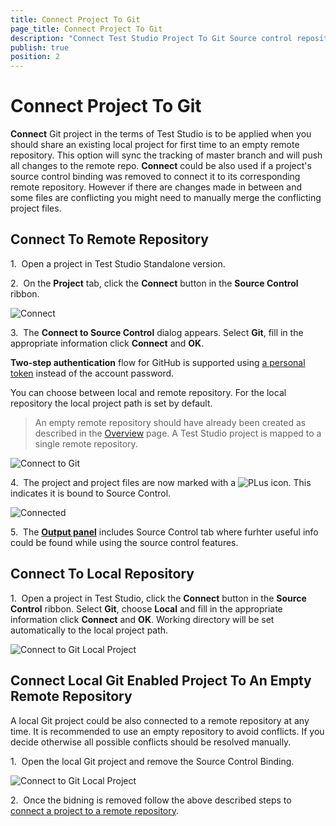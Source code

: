 ```yaml
---
title: Connect Project To Git
page_title: Connect Project To Git
description: "Connect Test Studio Project To Git Source control repository"
publish: true
position: 2
---
```

# Connect Project To Git

**Connect** Git project in the terms of Test Studio is to be applied when you should share an existing local project for first time to an empty remote repository. This option will sync the tracking of master branch and will push all changes to the remote repo. **Connect** could be also used if a project's source control binding was removed to connect it to its corresponding remote repository. However if there are changes made in between and some files are conflicting you might need to manually merge the conflicting project files.

## Connect To Remote Repository

1.&nbsp; Open a project in Test Studio Standalone version.

2.&nbsp; On the **Project** tab, click the **Connect** button in the **Source Control** ribbon.

![Connect][1]

3.&nbsp; The **Connect to Source Control** dialog appears. Select **Git**, fill in the appropriate information click **Connect** and **OK**.

**Two-step authentication** flow for GitHub is supported using <a href="/features/source-control/git/overview-git#Personal-Access-Token" target="_blank">a personal token</a> instead of the account password.

You can choose between local and remote repository. For the local repository the local project path is set by default.

> An empty remote repository should have already been created as described in the <a href="/features/source-control/git/overview-git" target="_blank">Overview</a> page. A Test Studio project is mapped to a single remote repository.

![Connect to Git][2]

4.&nbsp; The project and project files are now marked with a ![PLus][4] icon. This indicates it is bound to Source Control.

![Connected][3]

5.&nbsp; The <a href="/features/coded-steps/output-panel" target="_blank">**Output panel**</a> includes Source Control tab where furhter useful info could be found while using the source control features.

## Connect To Local Repository

1.&nbsp; Open a project in Test Studio, click the **Connect** button in the **Source Control** ribbon. Select **Git**, choose **Local** and fill in the appropriate information click **Connect** and **OK**. Working directory will be set automatically to the local project path.

![Connect to Git Local Project][5]

## Connect Local Git Enabled Project To An Empty Remote Repository

A local Git project could be also connected to a remote repository at any time. It is recommended to use an empty repository to avoid conflicts. If you decide otherwise all possible conflicts should be resolved manually.

1.&nbsp; Open the local Git project and remove the Source Control Binding.

![Connect to Git Local Project][6]

2.&nbsp; Once the bidning is removed follow the above described steps to <a href="/features/source-control/git/connect-to-git#Connect To Remote Repository" target="_blank">connect a project to a remote repository</a>.

[1]: /img/features/source-control/git/connect-to-git/fig1.png
[2]: /img/features/source-control/git/connect-to-git/fig2.png
[3]: /img/features/source-control/git/connect-to-git/fig3.png
[4]: /img/features/source-control/connect-to-tfs/fig4.png
[5]: /img/features/source-control/git/branch-management/fig1_localRepo.png
[6]: /img/features/source-control/git/connect-to-git/fig4_removeSC.png